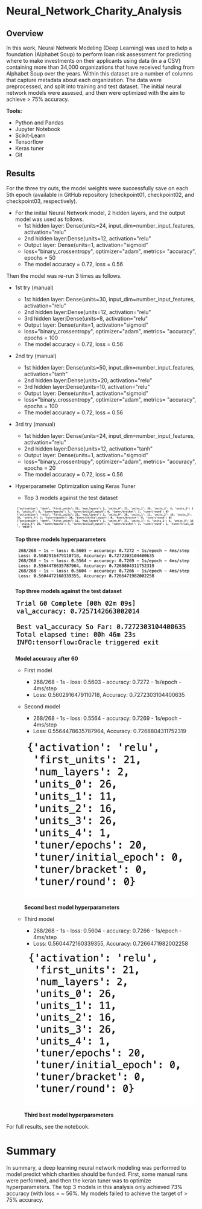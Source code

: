 # Neural_Network_Charity_Analysis


## Overview

In this work, Neural Network Modeling (Deep Learning) was used to help a foundation (Alphabet Soup) to perform loan risk assessment for predicting where to make investments on their applicants using data (in a a CSV) containing more than 34,000 organizations that have received funding from Alphabet Soup over the years. Within this dataset are a number of columns that capture metadata about each organization. The data were preprocessed, and split into training and test dataset. The initial neural network models were assesed, and then were optimized with the aim to achieve > 75% accuracy. 

**Tools:**
- Python and Pandas
- Jupyter Notebook
- Scikit-Learn
- Tensorflow
- Keras tuner
- Git

## Results

For the three try outs, the model weights were successfully save on each 5th epoch (available in GitHub repository (checkpoint01, checkpoint02, and checkpoint03, respectively). 

- For the initial Neural Network model, 2 hidden layers, and the output model was used as follows.
  - 1st hidden layer: Dense(units=24, input_dim=number_input_features, activation="relu"
  - 2nd hidden layer:Dense(units=12, activation="relu"
  - Output layer: Dense(units=1, activation="sigmoid"
  - loss="binary_crossentropy", optimizer="adam", metrics= "accuracy", epochs = 50
  - The model accuracy = 0.72, loss = 0.56 

Then the model was re-run 3 times as follows.
- 1st try (manual)
  - 1st hidden layer: Dense(units=30, input_dim=number_input_features, activation="relu"
  - 2nd hidden layer:Dense(units=12, activation="relu"
  - 3rd hidden layer:Dense(units=8, activation="relu"
  - Output layer: Dense(units=1, activation="sigmoid"
  - loss="binary_crossentropy", optimizer="adam", metrics= "accuracy", epochs = 100
  - The model accuracy = 0.72, loss = 0.56 

- 2nd try (manual)
  - 1st hidden layer: Dense(units=50, input_dim=number_input_features, activation="tanh"
  - 2nd hidden layer:Dense(units=20, activation="relu"
  - 3rd hidden layer:Dense(units=10, activation="relu"
  - Output layer: Dense(units=1, activation="sigmoid"
  - loss="binary_crossentropy", optimizer="adam", metrics= "accuracy", epochs = 100
  - The model accuracy = 0.72, loss = 0.56 

- 3rd try (manual)
  - 1st hidden layer: Dense(units=24, input_dim=number_input_features, activation="relu"
  - 2nd hidden layer:Dense(units=12, activation="tanh"
  - Output layer: Dense(units=1, activation="sigmoid"
  - loss="binary_crossentropy", optimizer="adam", metrics= "accuracy", epochs = 20
  - The model accuracy = 0.72, loss = 0.56 

- Hyperparameter Optimization using Keras Tuner

  - Top 3 models against the test dataset
 
  ![Top 3 model hp](images/top3models-hp.png) 
  
  **Top three models hyperparameters**
  
  ![Top 3 model accuracy](images/top3models.png) 
  
  **Top three models against the test dataset**
  
  ![Top 3 model accuracy](images/accuracy-after60.png)
  
  **Model accuracy after 60**
  
  
  - First model
    - 268/268 - 1s - loss: 0.5603 - accuracy: 0.7272 - 1s/epoch - 4ms/step
    - Loss: 0.5602916479110718, Accuracy: 0.7272303104400635
    
  - Second model 
    - 268/268 - 1s - loss: 0.5564 - accuracy: 0.7269 - 1s/epoch - 4ms/step
    - Loss: 0.5564478635787964, Accuracy: 0.7268804311752319
    
    
     ![2nd best model hyperparameters](images/2ndbest.png)
  
     **Second best model hyperparameters**
   
  - Third model
    - 268/268 - 1s - loss: 0.5604 - accuracy: 0.7266 - 1s/epoch - 4ms/step
    - Loss: 0.5604472160339355, Accuracy: 0.7266471982002258
    
    ![3rd best model hyperparameters](images/3rdbest.png)
  
    **Third best model hyperparameters**


For full results, see the notebook. 

# Summary

In summary, a deep learning neural network modeling was performed to model predict which charities should be funded. First, some manual runs were performed, and then the keran tuner was to optimize hyperparameters. The top 3 models in this analysis only achieved 73% accuracy (with loss = ~ 56%. My models failed to achieve the target of > 75% accuracy.


